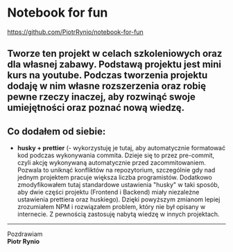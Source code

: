 # Notebook for fun

https://github.com/PiotrRynio/notebook-for-fun

Tworze ten projekt w celach szkoleniowych oraz dla własnej zabawy. Podstawą projektu jest mini kurs na youtube. Podczas
tworzenia projektu dodaję w nim własne rozszerzenia oraz robię pewne rzeczy inaczej, aby rozwinąć swoje umiejętności
oraz poznać nową wiedzę.
---

## Co dodałem od siebie:

- **husky + prettier** (- wykorzystuję je tutaj, aby automatycznie formatować kod podczas wykonywania commita. Dzieje
  się to przez pre-commit, czyli akcję wykonywaną automatycznie przed zacommitowaniem. Pozwala to uniknąć konfliktów na
  repozytorium, szczególnie gdy nad jednym projektem pracuje większa liczba programistów. Dodatkowo zmodyfikowałem tutaj
  standardowe ustawienia "husky" w taki sposób, aby dwie części projektu (Frontend i Backend) miały niezależne
  ustawienia prettiera oraz huskiego). Dzięki powyższym zmianom lepiej zrozumiałem NPM i rozwiązałem problem, który nie
  był opisany w internecie. Z pewnością zastosuję nabytą wiedzę w innych projektach.

---

Pozdrawiam <br/>
**Piotr Rynio**
